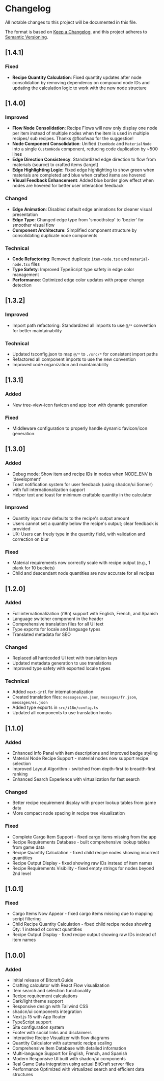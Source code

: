# Changelog

All notable changes to this project will be documented in this file.

The format is based on [Keep a Changelog](https://keepachangelog.com/en/1.0.0/),
and this project adheres to [Semantic Versioning](https://semver.org/spec/v2.0.0.html).

## [1.4.1]

### Fixed

- **Recipe Quantity Calculation**: Fixed quantity updates after node consolidation by removing dependency on compound node IDs and updating the calculation logic to work with the new node structure

## [1.4.0]

### Improved

- **Flow Node Consolidation**: Recipe Flows will now only display one node per item instead of multiple nodes when the item is used in multiple recipes/ sub recipes. Thanks @floofwax for the suggestion!
- **Node Component Consolidation**: Unified `ItemNode` and `MaterialNode` into a single `CustomNode` component, reducing code duplication by ~500 lines
- **Edge Direction Consistency**: Standardized edge direction to flow from materials (source) to crafted items (target)
- **Edge Highlighting Logic**: Fixed edge highlighting to show green when materials are completed and blue when crafted items are hovered
- **Visual Feedback Enhancement**: Added blue border glow effect when nodes are hovered for better user interaction feedback

### Changed

- **Edge Animation**: Disabled default edge animations for cleaner visual presentation
- **Edge Type**: Changed edge type from 'smoothstep' to 'bezier' for smoother visual flow
- **Component Architecture**: Simplified component structure by consolidating duplicate node components

### Technical

- **Code Refactoring**: Removed duplicate `item-node.tsx` and `material-node.tsx` files
- **Type Safety**: Improved TypeScript type safety in edge color management
- **Performance**: Optimized edge color updates with proper change detection

## [1.3.2]

### Improved

- Import path refactoring: Standardized all imports to use `@/*` convention for better maintainability

### Technical

- Updated tsconfig.json to map `@/*` to `./src/*` for consistent import paths
- Refactored all component imports to use the new convention
- Improved code organization and maintainability

## [1.3.1]

### Added

- New tree-view-icon favicon and app icon with dynamic generation

### Fixed

- Middleware configuration to properly handle dynamic favicon/icon generation

## [1.3.0]

### Added

- Debug mode: Show item and recipe IDs in nodes when NODE_ENV is 'development'
- Toast notification system for user feedback (using shadcn/ui Sonner) with full internationalization support
- Helper text and toast for minimum craftable quantity in the calculator

### Improved

- Quantity input now defaults to the recipe's output amount
- Users cannot set a quantity below the recipe's output; clear feedback is provided
- UX: Users can freely type in the quantity field, with validation and correction on blur

### Fixed

- Material requirements now correctly scale with recipe output (e.g., 1 plank for 10 buckets)
- Child and descendant node quantities are now accurate for all recipes

## [1.2.0]

### Added

- Full internationalization (i18n) support with English, French, and Spanish
- Language switcher component in the header
- Comprehensive translation files for all UI text
- Type exports for locale and language types
- Translated metadata for SEO

### Changed

- Replaced all hardcoded UI text with translation keys
- Updated metadata generation to use translations
- Improved type safety with exported locale types

### Technical

- Added `next-intl` for internationalization
- Created translation files: `messages/en.json`, `messages/fr.json`, `messages/es.json`
- Added type exports in `src/i18n/config.ts`
- Updated all components to use translation hooks

## [1.1.0]

### Added

- Enhanced Info Panel with item descriptions and improved badge styling
- Material Node Recipe Support - material nodes now support recipe selection
- Improved Layout Algorithm - switched from depth-first to breadth-first ranking
- Enhanced Search Experience with virtualization for fast search

### Changed

- Better recipe requirement display with proper lookup tables from game data
- More compact node spacing in recipe tree visualization

### Fixed

- Complete Cargo Item Support - fixed cargo items missing from the app
- Recipe Requirements Database - built comprehensive lookup tables from game data
- Recipe Quantity Calculation - fixed child recipe nodes showing incorrect quantities
- Recipe Output Display - fixed showing raw IDs instead of item names
- Recipe Requirements Visibility - fixed empty strings for nodes beyond 2nd level

## [1.0.1]

### Fixed

- Cargo Items Now Appear - fixed cargo items missing due to mapping script filtering
- Child Recipe Quantity Calculation - fixed child recipe nodes showing Qty: 1 instead of correct quantities
- Recipe Output Display - fixed recipe output showing raw IDs instead of item names

## [1.0.0]

### Added

- Initial release of Bitcraft.Guide
- Crafting calculator with React Flow visualization
- Item search and selection functionality
- Recipe requirement calculations
- Dark/light theme support
- Responsive design with Tailwind CSS
- shadcn/ui components integration
- Next.js 15 with App Router
- TypeScript support
- Site configuration system
- Footer with social links and disclaimers
- Interactive Recipe Visualizer with flow diagrams
- Quantity Calculator with automatic recipe scaling
- Comprehensive Item Database with detailed information
- Multi-language Support for English, French, and Spanish
- Modern Responsive UI built with shadcn/ui components
- Real Game Data Integration using actual BitCraft server files
- Performance Optimized with virtualized search and efficient data structures

